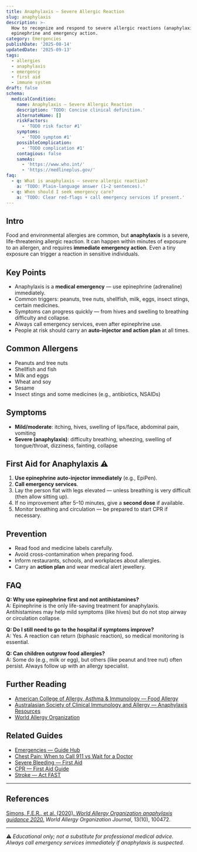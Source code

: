 ```yaml
---
title: Anaphylaxis — Severe Allergic Reaction
slug: anaphylaxis
description: >-
  How to recognize and respond to severe allergic reactions (anaphylaxis) with
  epinephrine and emergency action.
category: Emergencies
publishDate: '2025-08-14'
updatedDate: '2025-09-13'
tags:
  - allergies
  - anaphylaxis
  - emergency
  - first aid
  - immune system
draft: false
schema:
  medicalCondition:
    name: Anaphylaxis — Severe Allergic Reaction
    description: 'TODO: Concise clinical definition.'
    alternateName: []
    riskFactors:
      - 'TODO risk factor #1'
    symptoms:
      - 'TODO symptom #1'
    possibleComplication:
      - 'TODO complication #1'
    contagious: false
    sameAs:
      - 'https://www.who.int/'
      - 'https://medlineplus.gov/'
faq:
  - q: What is anaphylaxis — severe allergic reaction?
    a: 'TODO: Plain-language answer (1–2 sentences).'
  - q: When should I seek emergency care?
    a: 'TODO: Clear red-flags + call emergency services if present.'
---
```

## Intro
Food and environmental allergies are common, but **anaphylaxis** is a severe, life-threatening allergic reaction. It can happen within minutes of exposure to an allergen, and requires **immediate emergency action**. Even a tiny exposure can trigger a reaction in sensitive individuals.

## Key Points
- Anaphylaxis is a **medical emergency** — use epinephrine (adrenaline) immediately.  
- Common triggers: peanuts, tree nuts, shellfish, milk, eggs, insect stings, certain medicines.  
- Symptoms can progress quickly — from hives and swelling to breathing difficulty and collapse.  
- Always call emergency services, even after epinephrine use.  
- People at risk should carry an **auto-injector and action plan** at all times.  

## Common Allergens
- Peanuts and tree nuts  
- Shellfish and fish  
- Milk and eggs  
- Wheat and soy  
- Sesame  
- Insect stings and some medicines (e.g., antibiotics, NSAIDs)  

## Symptoms
- **Mild/moderate**: itching, hives, swelling of lips/face, abdominal pain, vomiting  
- **Severe (anaphylaxis)**: difficulty breathing, wheezing, swelling of tongue/throat, dizziness, fainting, collapse  

## First Aid for Anaphylaxis ⚠️
1. **Use epinephrine auto-injector immediately** (e.g., EpiPen).  
2. **Call emergency services**.  
3. Lay the person flat with legs elevated — unless breathing is very difficult (then allow sitting up).  
4. If no improvement after 5–10 minutes, give a **second dose** if available.  
5. Monitor breathing and circulation — be prepared to start CPR if necessary.  

## Prevention
- Read food and medicine labels carefully.  
- Avoid cross-contamination when preparing food.  
- Inform restaurants, schools, and workplaces about allergies.  
- Carry an **action plan** and wear medical alert jewellery.  

## FAQ
**Q: Why use epinephrine first and not antihistamines?**  
A: Epinephrine is the only life-saving treatment for anaphylaxis. Antihistamines may help mild symptoms (like hives) but do not stop airway or circulation collapse.  

**Q: Do I still need to go to the hospital if symptoms improve?**  
A: Yes. A reaction can return (biphasic reaction), so medical monitoring is essential.  

**Q: Can children outgrow food allergies?**  
A: Some do (e.g., milk or egg), but others (like peanut and tree nut) often persist. Always follow up with an allergy specialist.  

## Further Reading
- [American College of Allergy, Asthma & Immunology — Food Allergy](https://acaai.org/allergies/allergic-conditions/food/)  
- [Australasian Society of Clinical Immunology and Allergy — Anaphylaxis Resources](https://www.allergy.org.au/patients/anaphylaxis)  
- [World Allergy Organization](https://www.worldallergy.org/)  

## Related Guides
- [Emergencies — Guide Hub](/guides/emergencies)  
- [Chest Pain: When to Call 911 vs Wait for a Doctor](/guides/chest-pain-when-to-call-911)  
- [Severe Bleeding — First Aid](/guides/severe-bleeding)  
- [CPR — First Aid Guide](/guides/cpr)  
- [Stroke — Act FAST](/guides/stroke)  

---

## References
[Simons, F.E.R., et al. (2020). *World Allergy Organization anaphylaxis guidance 2020.*](https://doi.org/10.1016/j.waojou.2020.100472) *World Allergy Organization Journal*, 13(10), 100472.  

---

⚠️ *Educational only; not a substitute for professional medical advice. Always call emergency services immediately if anaphylaxis is suspected.*

